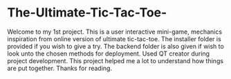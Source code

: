 # The-Ultimate-Tic-Tac-Toe-
Welcome to my 1st project. This is a user interactive mini-game, mechanics inspiration from online version of ultimate tic-tac-toe.
The installer folder is provided if you wish to give a try. The backend folder is also given if wish to look unto the chosen methods for deployment.
Used QT creator during project development. 
This project helped me a lot to understand how things are put together.
Thanks for reading.
